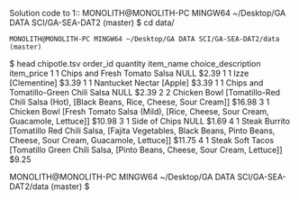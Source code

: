 Solution code to 1::
    MONOLITH@MONOLITH-PC MINGW64 ~/Desktop/GA DATA SCI/GA-SEA-DAT2 (master)
    $ cd data/
    
    MONOLITH@MONOLITH-PC MINGW64 ~/Desktop/GA DATA SCI/GA-SEA-DAT2/data (master)
   $ head chipotle.tsv
   order_id        quantity        item_name       choice_description      item_price
   1       1       Chips and Fresh Tomato Salsa    NULL    $2.39
   1       1       Izze    [Clementine]    $3.39
   1       1       Nantucket Nectar        [Apple] $3.39
   1       1       Chips and Tomatillo-Green Chili Salsa   NULL    $2.39
   2       2       Chicken Bowl    [Tomatillo-Red Chili Salsa (Hot), [Black Beans, Rice, Cheese, Sour Cream]]      $16.98
   3       1       Chicken Bowl    [Fresh Tomato Salsa (Mild), [Rice, Cheese, Sour Cream, Guacamole, Lettuce]]     $10.98
   3       1       Side of Chips   NULL    $1.69
   4       1       Steak Burrito   [Tomatillo Red Chili Salsa, [Fajita Vegetables, Black Beans, Pinto Beans, Cheese, Sour Cream, Guacamole, Lettuce]]   $11.75
   4       1       Steak Soft Tacos        [Tomatillo Green Chili Salsa, [Pinto Beans, Cheese, Sour Cream, Lettuce]]       $9.25

MONOLITH@MONOLITH-PC MINGW64 ~/Desktop/GA DATA SCI/GA-SEA-DAT2/data (master)
$



